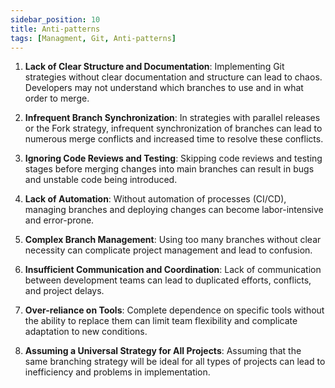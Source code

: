 ```yaml
---
sidebar_position: 10
title: Anti-patterns
tags: [Managment, Git, Anti-patterns]
---
```


1. **Lack of Clear Structure and Documentation**: Implementing Git strategies without clear documentation and structure can lead to chaos. Developers may not understand which branches to use and in what order to merge.

2. **Infrequent Branch Synchronization**: In strategies with parallel releases or the Fork strategy, infrequent synchronization of branches can lead to numerous merge conflicts and increased time to resolve these conflicts.

3. **Ignoring Code Reviews and Testing**: Skipping code reviews and testing stages before merging changes into main branches can result in bugs and unstable code being introduced.

4. **Lack of Automation**: Without automation of processes (CI/CD), managing branches and deploying changes can become labor-intensive and error-prone.

5. **Complex Branch Management**: Using too many branches without clear necessity can complicate project management and lead to confusion.

6. **Insufficient Communication and Coordination**: Lack of communication between development teams can lead to duplicated efforts, conflicts, and project delays.

7. **Over-reliance on Tools**: Complete dependence on specific tools without the ability to replace them can limit team flexibility and complicate adaptation to new conditions.

8. **Assuming a Universal Strategy for All Projects**: Assuming that the same branching strategy will be ideal for all types of projects can lead to inefficiency and problems in implementation.